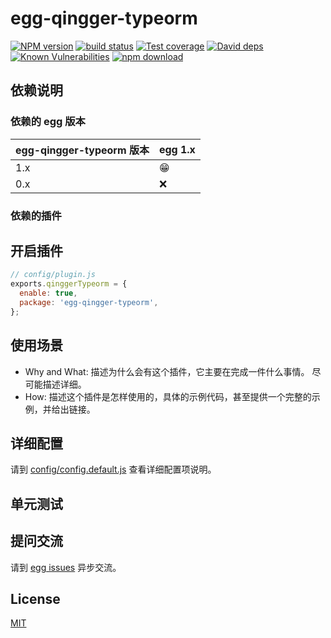 # egg-qingger-typeorm

[![NPM version][npm-image]][npm-url]
[![build status][travis-image]][travis-url]
[![Test coverage][codecov-image]][codecov-url]
[![David deps][david-image]][david-url]
[![Known Vulnerabilities][snyk-image]][snyk-url]
[![npm download][download-image]][download-url]

[npm-image]: https://img.shields.io/npm/v/egg-qingger-typeorm.svg?style=flat-square
[npm-url]: https://npmjs.org/package/egg-qingger-typeorm
[travis-image]: https://img.shields.io/travis/eggjs/egg-qingger-typeorm.svg?style=flat-square
[travis-url]: https://travis-ci.org/eggjs/egg-qingger-typeorm
[codecov-image]: https://img.shields.io/codecov/c/github/eggjs/egg-qingger-typeorm.svg?style=flat-square
[codecov-url]: https://codecov.io/github/eggjs/egg-qingger-typeorm?branch=master
[david-image]: https://img.shields.io/david/eggjs/egg-qingger-typeorm.svg?style=flat-square
[david-url]: https://david-dm.org/eggjs/egg-qingger-typeorm
[snyk-image]: https://snyk.io/test/npm/egg-qingger-typeorm/badge.svg?style=flat-square
[snyk-url]: https://snyk.io/test/npm/egg-qingger-typeorm
[download-image]: https://img.shields.io/npm/dm/egg-qingger-typeorm.svg?style=flat-square
[download-url]: https://npmjs.org/package/egg-qingger-typeorm

<!--
Description here.
-->

## 依赖说明

### 依赖的 egg 版本

egg-qingger-typeorm 版本 | egg 1.x
--- | ---
1.x | 😁
0.x | ❌

### 依赖的插件
<!--

如果有依赖其它插件，请在这里特别说明。如

- security
- multipart

-->

## 开启插件

```js
// config/plugin.js
exports.qinggerTypeorm = {
  enable: true,
  package: 'egg-qingger-typeorm',
};
```

## 使用场景

- Why and What: 描述为什么会有这个插件，它主要在完成一件什么事情。
尽可能描述详细。
- How: 描述这个插件是怎样使用的，具体的示例代码，甚至提供一个完整的示例，并给出链接。

## 详细配置

请到 [config/config.default.js](config/config.default.js) 查看详细配置项说明。

## 单元测试

<!-- 描述如何在单元测试中使用此插件，例如 schedule 如何触发。无则省略。-->

## 提问交流

请到 [egg issues](https://github.com/eggjs/egg/issues) 异步交流。

## License

[MIT](LICENSE)
